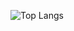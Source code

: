 ![Top Langs](https://github-readme-stats.vercel.app/api/top-langs/?username=aziz-boujaada&progress=true)
